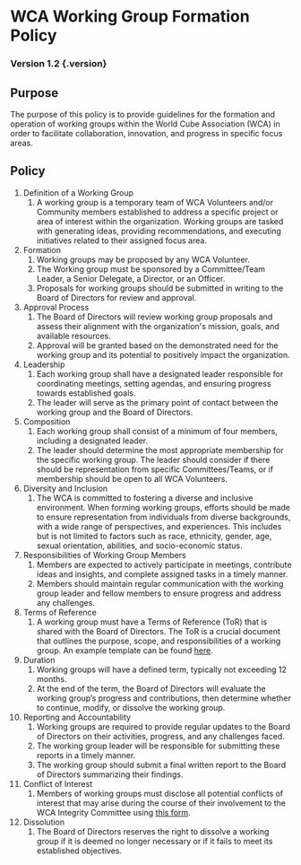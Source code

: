 # WCA Working Group Formation Policy

### Version 1.2 {.version}

## Purpose
The purpose of this policy is to provide guidelines for the formation and operation of working groups within the World Cube Association (WCA) in order to facilitate collaboration, innovation, and progress in specific focus areas.

## Policy
1. Definition of a Working Group
   1. A working group is a temporary team of WCA Volunteers and/or Community members established to address a specific project or area of interest within the organization. Working groups are tasked with generating ideas, providing recommendations, and executing initiatives related to their assigned focus area.
2. Formation
   1. Working groups may be proposed by any WCA Volunteer.
   2. The Working group must be sponsored by a Committee/Team Leader, a Senior Delegate, a Director, or an Officer.
   3. Proposals for working groups should be submitted in writing to the Board of Directors for review and approval.
3. Approval Process
   1. The Board of Directors will review working group proposals and assess their alignment with the organization's mission, goals, and available resources.
   2. Approval will be granted based on the demonstrated need for the working group and its potential to positively impact the organization.
4. Leadership
   1. Each working group shall have a designated leader responsible for coordinating meetings, setting agendas, and ensuring progress towards established goals.
   2. The leader will serve as the primary point of contact between the working group and the Board of Directors.
5. Composition
   1. Each working group shall consist of a minimum of four members, including a designated leader.
   2. The leader should determine the most appropriate membership for the specific working group. The leader should consider if there should be representation from specific Committees/Teams, or if membership should be open to all WCA Volunteers.
6. Diversity and Inclusion
   1. The WCA is committed to fostering a diverse and inclusive environment. When forming working groups, efforts should be made to ensure representation from individuals from diverse backgrounds, with a wide range of perspectives, and experiences. This includes but is not limited to factors such as race, ethnicity, gender, age, sexual orientation, abilities, and socio-economic status.
7. Responsibilities of Working Group Members
   1. Members are expected to actively participate in meetings, contribute ideas and insights, and complete assigned tasks in a timely manner.
   2. Members should maintain regular communication with the working group leader and fellow members to ensure progress and address any challenges.
8. Terms of Reference
   1. A working group must have a Terms of Reference (ToR) that is shared with the Board of Directors. The ToR is a crucial document that outlines the purpose, scope, and responsibilities of a working group. An example template can be found [here](https://docs.google.com/document/d/1du0LKmBeJlBNbzRjCoqmfEI5ILDNQ6FJYT9eowGLZGM/edit).
9. Duration
   1. Working groups will have a defined term, typically not exceeding 12 months.
   2. At the end of the term, the Board of Directors will evaluate the working group’s progress and contributions, then determine whether to continue, modify, or dissolve the working group.
10. Reporting and Accountability
    1. Working groups are required to provide regular updates to the Board of Directors on their activities, progress, and any challenges faced.
    2. The working group leader will be responsible for submitting these reports in a timely manner.
    3. The working group should submit a final written report to the Board of Directors summarizing their findings.
11. Conflict of Interest
    1. Members of working groups must disclose all potential conflicts of interest that may arise during the course of their involvement to the WCA Integrity Committee using [this form](https://docs.google.com/forms/d/e/1FAIpQLSca81GIwjguJoWrPcbgabkRpdgJqbusIf9RBR7ObNNNL9kvqw/viewform).
12. Dissolution
    1. The Board of Directors reserves the right to dissolve a working group if it is deemed no longer necessary or if it fails to meet its established objectives.
